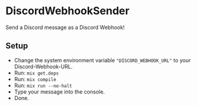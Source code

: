# DiscordWebhookSender

Send a Discord message as a Discord Webhook!

## Setup

* Change the system environment variable `"DISCORD_WEBHOOK_URL"` to your Discord-Webhook-URL.
* Run: `mix get.deps`
* Run: `mix compile`
* Run: `mix run --no-halt`
* Type your message into the console.
* Done.